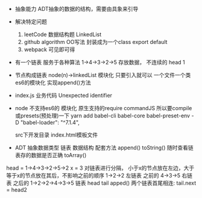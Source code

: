 - 抽象能力 ADT抽象的数据的结构，需要由具象来引导
- 解决特定问题 
  1. leetCode 数据结构题 LinkedList
  2. github algorithm OO写法
  封装成为一个class  export default
  3. webpack 可见即可得

- 有一个链表 服务于各种算法
1->4->3->2->5
存放数据， 不连续的
head 1

- 节点构成链表 node(n)->linkedList
  模块化 只要引入就可以 一个文件一个类
  es6的模块化
  实现append()方法
- index.js 
  业务代码 
  Unexpected identifier

- node 不支持es6的 模块化
  原生支持的require commandJS
  所以要compile或presets(预处理)一下
   yarn add babel-cli babel-core babel-preset-env -D
   "babel-loader": "^7.1.4",

   src下开发目录
   index.html模板文件

- ADT
  抽象数据类型
  链表 数据结构 配套方法
  append() 
  toString() 随时查看链表存的数据是否正确
  toArray() 

head = 1->4->3->2->5->2   x = 3
对链表进行分隔， 小于x的节点放在左边，大于等于x的节点放在其后，不影响之前的顺序
1->2->2   左链表  之前的
4->3->5   右链表  之后的
1->2->2->4->3->5
链表 head tail apped()
两个链表首尾相连: tail.next = head2